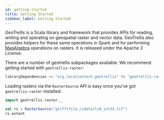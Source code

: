 ```yaml
---
id: getting-started
title: Getting Started 
sidebar_label: Getting Started 
---
```


_GeoTrellis_ is a Scala library and framework that provides APIs for reading, writing and operating on geospatial raster and vector data. GeoTrellis also provides helpers for these same operations in Spark and for performing [MapAlgebra](https://en.wikipedia.org/wiki/Map_algebra) operations on rasters. It is released under the Apache 2 License.

There are a number of geotrellis subpackages available. We recommend getting started with `geotrellis-raster`:

```scala
libraryDependencies += "org.locationtech.geotrellis" %% "geotrellis-raster" % "@VERSION@"
```

Loading rasters via the `RasterSource` API is easy once you've got `geotrellis-raster` installed:

```scala mdoc
import geotrellis.raster._

val rs = RasterSource("gtiff+file://data/ls8_int32.tif")
rs.extent
```
